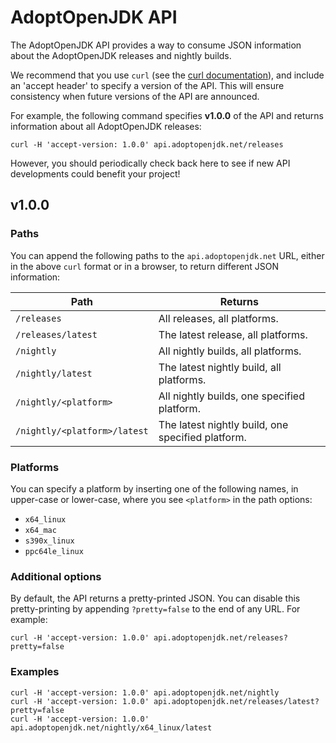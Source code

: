 # AdoptOpenJDK API

The AdoptOpenJDK API provides a way to consume JSON information about the AdoptOpenJDK releases and nightly builds.

We recommend that you use `curl` (see the [curl documentation](https://curl.haxx.se/docs/tooldocs.html)), and include an 'accept header' to specify a version of the API. This will ensure consistency when future versions of the API are announced.

For example, the following command specifies **v1.0.0** of the API and returns information about all AdoptOpenJDK releases:

```
curl -H 'accept-version: 1.0.0' api.adoptopenjdk.net/releases
```

However, you should periodically check back here to see if new API developments could benefit your project!

## v1.0.0

### Paths
You can append the following paths to the `api.adoptopenjdk.net` URL, either in the above `curl` format or in a browser, to return different JSON information:

|Path               |Returns  |
|-------------------|---------|
|`/releases`          |All releases, all platforms.      |
|`/releases/latest`   |The latest release, all platforms.|
|`/nightly`           |All nightly builds, all platforms.|
|`/nightly/latest`    |The latest nightly build, all platforms.   |
|`/nightly/<platform>`|All nightly builds, one specified platform.|
|`/nightly/<platform>/latest`|The latest nightly build, one specified platform.|

### Platforms
You can specify a platform by inserting one of the following names, in upper-case or lower-case, where you see `<platform>` in the path options:

- `x64_linux`
- `x64_mac`
- `s390x_linux`
- `ppc64le_linux`

### Additional options
By default, the API returns a pretty-printed JSON. You can disable this pretty-printing by appending `?pretty=false` to the end of any URL. For example:
```
curl -H 'accept-version: 1.0.0' api.adoptopenjdk.net/releases?pretty=false
```

### Examples
```
curl -H 'accept-version: 1.0.0' api.adoptopenjdk.net/nightly
curl -H 'accept-version: 1.0.0' api.adoptopenjdk.net/releases/latest?pretty=false
curl -H 'accept-version: 1.0.0' api.adoptopenjdk.net/nightly/x64_linux/latest
```
